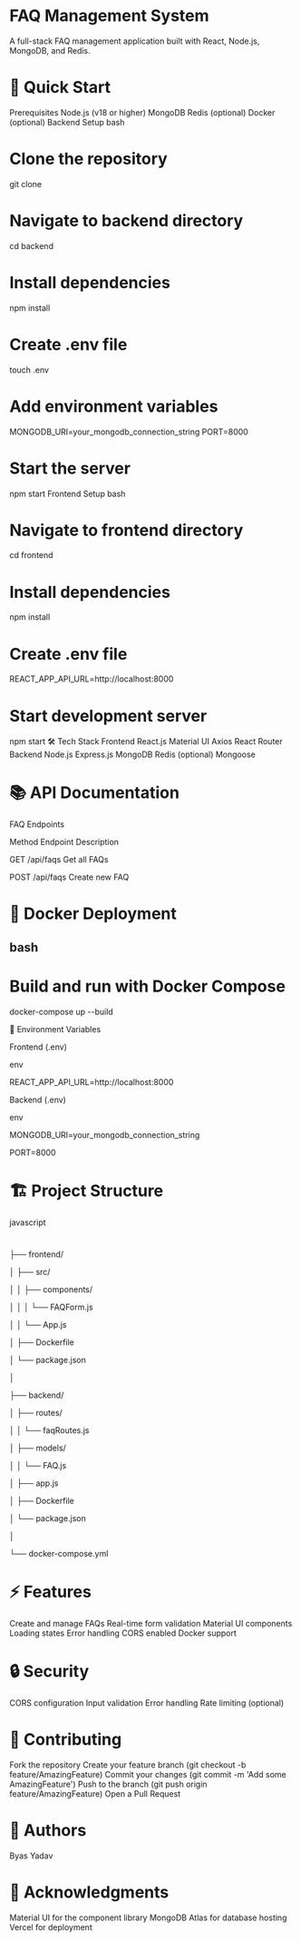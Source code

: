 # FAQ Management System
A full-stack FAQ management application built with React, Node.js, MongoDB, and Redis.
# 🚀 Quick Start
Prerequisites
Node.js (v18 or higher)
MongoDB
Redis (optional)
Docker (optional)
Backend Setup
bash


# Clone the repository
git clone <your-repo-url>

# Navigate to backend directory
cd backend

# Install dependencies
npm install

# Create .env file
touch .env

# Add environment variables
MONGODB_URI=your_mongodb_connection_string
PORT=8000

# Start the server
npm start
Frontend Setup
bash


# Navigate to frontend directory
cd frontend

# Install dependencies
npm install

# Create .env file
REACT_APP_API_URL=http://localhost:8000

# Start development server
npm start
🛠️ Tech Stack
Frontend
React.js
Material UI
Axios
React Router
Backend
Node.js
Express.js
MongoDB
Redis (optional)
Mongoose
# 📚 API Documentation
FAQ Endpoints

Method	Endpoint	Description

GET	/api/faqs	Get all FAQs

POST	/api/faqs	Create new FAQ

# 🐳 Docker Deployment
## bash
 # Build and run with Docker Compose
 docker-compose up --build

🔧 Environment Variables

Frontend (.env)

env


REACT_APP_API_URL=http://localhost:8000

Backend (.env)

env


MONGODB_URI=your_mongodb_connection_string

PORT=8000

# 🏗️ Project Structure
javascript

#
├── frontend/

│   ├── src/

│   │   ├── components/

│   │   │   └── FAQForm.js

│   │   └── App.js

│   ├── Dockerfile

│   └── package.json

│

├── backend/

│   ├── routes/

│   │   └── faqRoutes.js

│   ├── models/

│   │   └── FAQ.js

│   ├── app.js

│   ├── Dockerfile

│   └── package.json

│

└── docker-compose.yml
#

# ⚡ Features
Create and manage FAQs
Real-time form validation
Material UI components
Loading states
Error handling
CORS enabled
Docker support
# 🔒 Security
CORS configuration
Input validation
Error handling
Rate limiting (optional)
# 🤝 Contributing
Fork the repository
Create your feature branch (git checkout -b feature/AmazingFeature)
Commit your changes (git commit -m 'Add some AmazingFeature')
Push to the branch (git push origin feature/AmazingFeature)
Open a Pull Request
# 👥 Authors
Byas Yadav
# 🙏 Acknowledgments
Material UI for the component library
MongoDB Atlas for database hosting
Vercel for deployment
